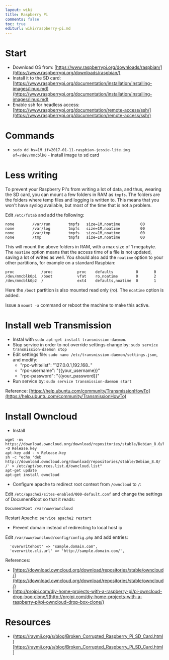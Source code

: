 ```yaml
---
layout: wiki
title: Raspberry Pi
comments: false
toc: true
editurl: wiki/raspberry-pi.md
---
```


# Start

* Download OS from: [https://www.raspberrypi.org/downloads/raspbian/](https://www.raspberrypi.org/downloads/raspbian/)
* Install it to the SD card: [https://www.raspberrypi.org/documentation/installation/installing-images/linux.md](https://www.raspberrypi.org/documentation/installation/installing-images/linux.md)
* Enable ssh for headless access: [https://www.raspberrypi.org/documentation/remote-access/ssh/](https://www.raspberrypi.org/documentation/remote-access/ssh/)

# Commands

* `sudo dd bs=1M if=2017-01-11-raspbian-jessie-lite.img of=/dev/mmcblk0` - install image to sd card

# Less writing

To prevent your Raspberry Pi's from writing a lot of data, and thus, wearing the SD card, you can mount a few folders in RAM as `tmpfs`. The folders are the folders where temp files and logging is written to. This means that you won't have syslog available, but most of the time that is not a problem.

Edit `/etc/fstab` and add the following:

```
none        /var/run        tmpfs   size=1M,noatime         00
none        /var/log        tmpfs   size=1M,noatime         00
none        /var/tmp        tmpfs   size=1M,noatime         00
none        /tmp            tmpfs   size=1M,noatime         00
```

This will mount the above folders in RAM, with a max size of 1 megabyte. The `noatime` option means that the access time of a file is not updated, saving a lot of writes as well. You should also add the `noatime` option to your other partitions, for example on a standard Raspbian:

```
proc            /proc           proc    defaults          0       0
/dev/mmcblk0p1  /boot           vfat    ro,noatime        0       2
/dev/mmcblk0p2  /               ext4    defaults,noatime  0       1
```

Here the `/boot` partition is also mounted read only (ro). The `noatime` option is added.

Issue a `mount -a` command or reboot the machine to make this active.

# Install web Transmission

* Instal with `sudo apt-get install transmission-daemon`.
* Stop service in order to not override settings change by: `sudo service transmission-daemon stop`
* Edit settings file: `sudo nano /etc/transmission-daemon/settings.json`, and modify:
    * "rpc-whitelist": "127.0.0.1,192.168.*.*"
    * "rpc-username": "{{your_username}}"
    * "rpc-password": "{{your_password}}"
* Run service by: `sudo service transmission-daemon start`
    
Reference: [https://help.ubuntu.com/community/TransmissionHowTo](https://help.ubuntu.com/community/TransmissionHowTo)

# Install Owncloud

* Install

```
wget -nv https://download.owncloud.org/download/repositories/stable/Debian_8.0/Release.key -O Release.key
apt-key add - < Release.key
sh -c "echo 'deb http://download.owncloud.org/download/repositories/stable/Debian_8.0/ /' > /etc/apt/sources.list.d/owncloud.list"
apt-get update
apt-get install owncloud
```

* Configure apache to redirect root context from `/owncloud` to `/`:

Edit `/etc/apache2/sites-enabled/000-default.conf` and change the settings of DocumentRoot so that it reads:

```
DocumentRoot /var/www/owncloud
```

Restart Apache: `service apache2 restart`

* Prevent domain instead of redirecting to local host ip

Edit `/var/www/owncloud/config/config.php` and add entries:

```
  'overwritehost' => "sample.domain.com",
  'overwrite.cli.url' => 'http://sample.domain.com/',
```



References: 

* [https://download.owncloud.org/download/repositories/stable/owncloud/](https://download.owncloud.org/download/repositories/stable/owncloud/)
* [http://projpi.com/diy-home-projects-with-a-raspberry-pi/pi-owncloud-drop-box-clone/](http://projpi.com/diy-home-projects-with-a-raspberry-pi/pi-owncloud-drop-box-clone/)

# Resources

* (https://raymii.org/s/blog/Broken_Corrupted_Raspberry_Pi_SD_Card.html)[https://raymii.org/s/blog/Broken_Corrupted_Raspberry_Pi_SD_Card.html]
